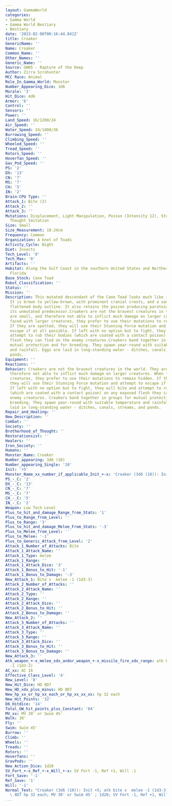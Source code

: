 ```yaml
---
layout: GammaWorld
categories:
- Gamma World
- Gamma World Bestiary
- Bestiary
date: '2023-02-08T00:16:44.841Z'
title: Croaker
GenericName: ''
Name: Croaker
Common_Name: ''
Other_Names: ''
Generic_Name: ''
Source: GW05 - Rapture of the Deep
Author: Zirra Scrohunter
MCC Race: Animal
Role_In_Gamma_World: Monster
Number_Appearing_Dice: 3d6
Morale: '3'
Hit_Dice: 4d6
Armor: '6'
Control: ''
Sensors: ''
Power: ''
Land_Speed: 16/1200/24
Air_Speed: ''
Water_Speed: 24/1800/36
Burrowing_Speed: ''
Climbing_Speed: ''
Wheeled_Speed: ''
Tread_Speed: ''
Rotors_Speed: ''
Hoverfan_Speed: ''
Gav_Pod_Speed: ''
PS: '2'
DX: '13'
CN: '7'
MS: '7'
CH: '5'
IN: '2'
Brain-CPU Type: ''
Attack_1: Bite (3)
Attack_2: ''
Attack_3: ''
Mutations: Displacement, Light Manipulation, Poison (Intensity 12), Stunning Force,
  Thought Imitation
Size: Small
Size_Measurement: 10-24cm
Frequency: Common
Organization: A knot of Toads
Activity_Cycle: Night
Diet: Insects
Tech_Level: '0'
Tech_Max: '0'
Artifacts: ''
Habitat: Along the Gulf Coast in the southern United States and Northern Mexico, also
  Florida
Base_Stock: Cane Toad
Robot_Classification: ''
Status: ''
Mission: ''
Description: This mutated descendant of the Cane Toad looks much like its ancestor
  It is brown to yellow-brown, with prominent cranial crests, and a somewhat round,
  flattened body outline. It also retains the poison producing paratoid glands of
  its unmutated predecessor.Croakers are not the bravest creatures in the world. They
  are small, and therefore not able to inflict much damage on larger creatures. When
  faced with larger creatures, they prefer to use their mutations to remain hidden.
  If they are spotted, they will use their Stunning Force mutation and attempt to
  escape if at all possible. If left with no option but to fight, they will bite and
  attempt to rub their bodies (which are coated with a contact poison) on any exposed
  flesh they can find on the enemy creatures.Croakers band together in groups for
  mutual protection and for breeding. They spawn year-round with suitable temperature
  and rainfall. Eggs are laid in long-standing water - ditches, canals, streams, and
  ponds.
Equipment: ''
Reactions: ''
Behavior: Croakers are not the bravest creatures in the world. They are small, and
  therefore not able to inflict much damage on larger creatures. When faced with larger
  creatures, they prefer to use their mutations to remain hidden. If they are spotted,
  they will use their Stunning Force mutation and attempt to escape if at all possible.
  If left with no option but to fight, they will bite and attempt to rub their bodies
  (which are coated with a contact poison) on any exposed flesh they can find on the
  enemy creatures. Croakers band together in groups for mutual protection and for
  breeding. They spawn year-round with suitable temperature and rainfall. Eggs are
  laid in long-standing water - ditches, canals, streams, and ponds.
Repair_and_Healing: ''
New_Description: ''
Combat: ''
Society: ''
Brotherhood_of_Thought: ''
Restorationsist: ''
Healers: ''
Iron_Society: ''
Humans: ''
Monster_Name: Croaker
Number_appearing: 3d6 (10)
Number_appearing_Single: '10'
Init: '+5'
Monster_Name_xx_number_if_applicable_Init_+-x: 'Croaker (3d6 (10)): Init +5'
PS_-_C: '2'
DX_-_C: '13'
CN_-_C: '7'
MS_-_C: '7'
CH_-_C: '5'
IN_-_C: '2'
Weapon: Low Tech Level
Plus_to_hit_and_damage_Range_from_Stats: '1'
Plus_to_Range_from_Level: ''
Plus_to_Range: '3'
Plus_to_hit_and_damage_Melee_From_Stats: '-3'
Plus_to_Melee_from_Level: ''
Plus_to_Melee: '-1'
Plus_to_Generic_Attack_from_Level: '2'
Attack_1_Number_of_Attacks: Bite
Attack_1_Attack_Name: ''
Attack_1_Type: melee
Attack_1_Range: ''
Attack_1_Attack_Dice: '3'
Attack_1_Bonus_to_Hit: '-1'
Attack_1_Bonus_to_Damage: '-3'
New_Attack_1: Bite x  melee -1 (1d3-3)
Attack_2_Number_of_Attacks: ''
Attack_2_Attack_Name: ''
Attack_2_Type: ''
Attack_2_Range: ''
Attack_2_Attack_Dice: ''
Attack_2_Bonus_to_Hit: ''
Attack_2_Bonus_to_Damage: ''
New_Attack_2: ''
Attack_3_Number_of_Attacks: ''
Attack_3_Attack_Name: ''
Attack_3_Type: ''
Attack_3_Range: ''
Attack_3_Attack_Dice: ''
Attack_3_Bonus_to_Hit: ''
Attack_3_Bonus_to_Damage: ''
New_Attack_3: ''
Atk_weapon_+-x_melee_xdx_andor_weapon_+-x_missile_fire_xdx_range: atk bite x  melee
  -1 (1d3-3)
AC_xx: AC 16
Effective_Class_Level: '4'
New_Level: '8'
New_Hit_Dice: HD 8D7
New_HD_xdx_plus_minus: HD 8D7
New_hp_xx_or_hp_xx_each_or_hp_xx_xx_xx: hp 32 each
New_Hit_Points: '32'
D6_Hitdice: '14'
Total_GW_hit_points_plus_Constant: '84'
MV_xx: MV 30' or Swim 45'
Walk: 30'
Fly: ''
Swim: Swim 45'
Burrow: ''
Climb: ''
Wheels: ''
Treads: ''
Rotors: ''
Hoverfans: ''
GravPods: ''
New_Action_Dice: 1d20
SV_Fort_+-x_Ref_+-x_Will_+-x: SV Fort -1, Ref +1, Will -1
Fort_Save: '-1'
Ref_Save: '1'
Will: '-1'
Normal_Text: "Croaker (3d6 (10)): Init +5; atk bite x  melee -1 (1d3-3); AC 16; HD\
  \ 8D7 hp 32 each; MV 30' or Swim 45' ; 1d20; SV Fort -1, Ref +1, Will -1"
...
```

